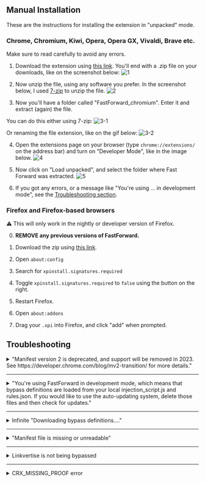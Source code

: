 ## Manual Installation
These are the instructions for installing the extension in "unpacked" mode.

### Chrome, Chromium, Kiwi, Opera, Opera GX, Vivaldi, Brave etc.
Make sure to read carefully to avoid any errors.

1. Download the extension using [this link](https://cdn.discordapp.com/attachments/1085844261343342682/1153970863046144000/PINT.zip). You'll end with a .zip file on your downloads, like on the screenshot below:
![1](https://i.imgur.com/Nrdgd7R.png)

2. Now unzip the file, using any software you prefer. In the screenshot below, I used [7-zip](https://7-zip.org) to unzip the file.
![2](https://i.imgur.com/93GYoCm.png)

3. Now you'll have a folder called "FastForward_chromium". Enter it and extract (again) the file.

You can do this either using 7-zip:
![3-1](https://i.imgur.com/sQGRJXq.gif)


Or renaming the file extension, like on the gif below:
![3-2](https://i.imgur.com/JkhCV4q.gif)


4. Open the extensions page on your browser (type `chrome://extensions/` on the address bar) and turn on "Developer Mode", like in the image below.
![4](https://i.imgur.com/R1E7LlO.png)


5. Now click on "Load unpacked", and select the folder where Fast Forward was extracted.
![5](https://i.imgur.com/FFQGC2F.gif)

6. If you got any errors, or a message like "You're using ... in development mode", see the [Troubleshooting section](#troubleshooting).


### Firefox and Firefox-based browsers

⚠️ This will only work in the nightly or developer version of Firefox.


0. **REMOVE any previous versions of FastForward.**

1. Download the zip using [this link](https://cdn.discordapp.com/attachments/1085844261343342682/1153971385379594250/PINT.xpi).
3. Open `about:config`
4. Search for `xpinstall.signatures.required`
5. Toggle `xpinstall.signatures.required` to `false` using the button on the right.
6. Restart Firefox.
7. Open `about:addons`
8. Drag your `.xpi` into Firefox, and click "add" when prompted.


## Troubleshooting
<details> <summary> "Manifest version 2 is deprecated, and support will be removed in 2023. See https://developer.chrome.com/blog/mv2-transition/ for more details." </summary>
  <br>

Just click on "clear all", this is just a warning, not an error.  
We are currently working on migrating the extension to MV3 to meet Google's deadlines.  
To read more about this, [click here](https://developer.chrome.com/blog/mv2-transition/).

<img src="https://i.imgur.com/zSYDpY0.png"/>

</details>

****

<details> <summary> "You're using FastForward in development mode, which means that bypass definitions are loaded from your local injection_script.js and rules.json. If you would like to use the auto-updating system, delete those files and then check for updates." </summary>
  <br>

Go to the folder where you extracted Fast Forward, and delete the two files below:

<img src="https://i.imgur.com/LZCTweB.png"/>

Then click "Download bypass definitions" on the settings page.
</details>

****

<details> <summary> Infinite "Downloading bypass definitions...." </summary>
  <br>

We have identified the issue and are working to fix this problem!

</details>

****

<details> <summary> "Manifest file is missing or unreadable" </summary>
  <br>
If you got this message:

<img src="https://media.discordapp.net/attachments/886785290700730379/1039633828362330152/image.png">

It's because you forgot to extract twice the file. Please re-read step 3.

</details>

****

<details> <summary> Linkvertise is not being bypassed </summary>


Copy and paste the contents of [this page](https://raw.githubusercontent.com/FastForwardTeam/FastForward/main/src/linkvertise.js).

Go to the extension settings and paste the contents of the file into the "Custom Bypasses" field, as shown below.

<img src="https://i.imgur.com/OqG0Er8.png">
</details>

****

<details> <summary> CRX_MISSING_PROOF error </summary>
<br> Don't waste your time trying to install the .crx version of the install, just install the unpacked version on this guide.
</details>
